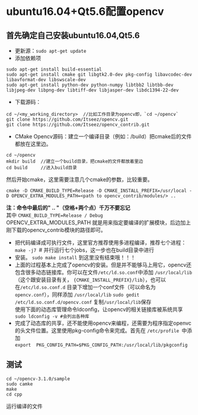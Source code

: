 # ubuntu16.04+Qt5.6配置opencv

## 首先确定自己安装ubuntu16.04,Qt5.6
* 更新源：`sudo apt-get update`
* 添加依赖项
```
sudo apt-get install build-essential
sudo apt-get install cmake git libgtk2.0-dev pkg-config libavcodec-dev libavformat-dev libswscale-dev
sudo apt-get install python-dev python-numpy libtbb2 libtbb-dev libjpeg-dev libpng-dev libtiff-dev libjasper-dev libdc1394-22-dev
```
* 下载源码：
```
cd ~/<my_working_directory>  //比如工作目录为opencv即，`cd ~/opencv`
git clone https://github.com/Itseez/opencv.git
git clone https://github.com/Itseez/opencv_contrib.git
```
* CMake Opencv源码：建立一个编译目录（例如：/build）把cmake后的文件都放在这里边。
```
cd ~/opencv
mkdir build  //建立一个build目录，把cmake的文件都放着里边
cd build　　　//进入build目录
```
然后开始cmake，这里需要注意几个cmake的参数，比较重要。
```
cmake -D CMAKE_BUILD_TYPE=Release -D CMAKE_INSTALL_PREFIX=/usr/local -D OPENCV_EXTRA_MODULES_PATH=<path to opencv_contrib/modules/> ..
```
**注：命令中最后的"  .. "（空格+两个点）千万不要忘记**  
其中 `CMAKE_BUILD_TYPE=Release / Debug`  
OPENCV_EXTRA_MODULES_PATH 就是用来指定要编译的扩展模块，后边加上刚下载的opencv_contrib模块的路径即可。
* 把代码编译成可执行文件，这里官方推荐使用多进程编译，推荐七个进程：
`make -j7 `# 并行运行七个jobs，这一步也在build目录中进行
* 安装。
`sudo make install`
到这里没有结束哦！！！  
* 上面的过程基本上完成了opencv的安装。但是并不能够马上用它，opencv还包含很多动态链接库。你可以在文件`/etc/ld.so.conf`中添加 `/usr/local/lib`（这个跟安装目录有关， `{CMAKE_INSTALL_PREFIX}/lib`），也可以在`/etc/ld.so.conf.d` 目录下增加一个conf文件（可以命名为 `opencv.conf`），同样添加 `/usr/local/lib`
`sudo gedit /etc/ld.so.conf.d/opencv.conf` 复制`/usr/local/lib`保存  
使用下面的动态库管理命令ldconfig，让opencv的相关链接库被系统共享
`sudo ldconfig -v #会列出各种库`
* 完成了动态库的共享，还不能使用opencv来编程，还需要为程序指定openvc的头文件位置。这里使用pkg-config命令来完成。首先在 `/etc/profile `中添加  
`export  PKG_CONFIG_PATH=$PKG_CONFIG_PATH:/usr/local/lib/pkgconfig `
## 测试
```
cd ~/opencv-3.1.0/sample
sudo camke
make
cd cpp
```
运行编译的文件
